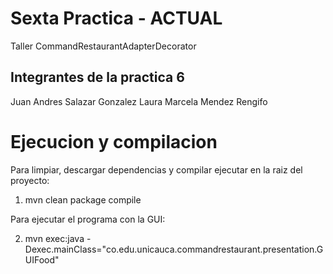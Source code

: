 # Sexta Practica - ACTUAL

Taller CommandRestaurantAdapterDecorator

## Integrantes de la practica 6

Juan Andres Salazar Gonzalez
Laura Marcela Mendez Rengifo

# Ejecucion y compilacion

Para limpiar, descargar dependencias y compilar ejecutar en la raiz del proyecto:

1. mvn clean package compile

Para ejecutar el programa con la GUI:

2. mvn exec:java -Dexec.mainClass="co.edu.unicauca.commandrestaurant.presentation.GUIFood"